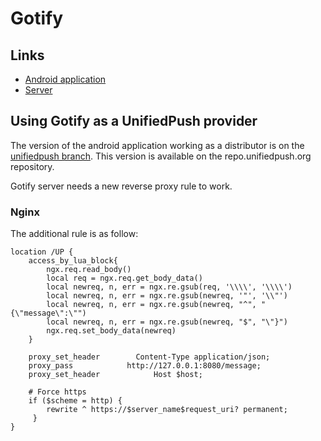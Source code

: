 # Gotify

## Links

* [Android application](https://github.com/gotify/android/tree/unifiedpush)
* [Server](https://github.com/gotify/server)

## Using Gotify as a UnifiedPush provider

The version of the android application working as a distributor is on the [unifiedpush branch](https://github.com/gotify/android/tree/unifiedpush). This version is available on the repo.unifiedpush.org repository.

Gotify server needs a new reverse proxy rule to work.

### Nginx
The additional rule is as follow:
```
location /UP {
    access_by_lua_block{
        ngx.req.read_body()
        local req = ngx.req.get_body_data()
        local newreq, n, err = ngx.re.gsub(req, '\\\\', '\\\\')
        local newreq, n, err = ngx.re.gsub(newreq, '"', '\\"')
        local newreq, n, err = ngx.re.gsub(newreq, "^", "{\"message\":\"")
        local newreq, n, err = ngx.re.gsub(newreq, "$", "\"}")
        ngx.req.set_body_data(newreq)
    }

    proxy_set_header        Content-Type application/json;
    proxy_pass            http://127.0.0.1:8080/message;
    proxy_set_header            Host $host;

    # Force https
    if ($scheme = http) {
        rewrite ^ https://$server_name$request_uri? permanent;
     }
}
```
